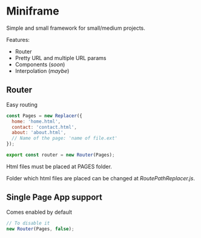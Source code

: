 # Miniframe

Simple and small framework for small/medium projects.

Features:
 * Router
 * Pretty URL and multiple URL params
 * Components (_soon_)
 * Interpolation (_maybe_)


## Router

Easy routing

```javascript
const Pages = new Replacer({
  home: 'home.html',
  contact: 'contact.html',
  about: 'about.html',
  // Name of the page: 'name of file.ext'
});

export const router = new Router(Pages);
```

Html files must be placed at PAGES folder.

Folder which html files are placed can be changed at _RoutePathReplacer.js_.


## Single Page App support

Comes enabled by default

```javascript
// To disable it
new Router(Pages, false);
```